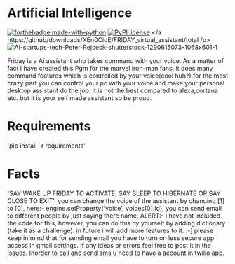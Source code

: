 # Artificial Intelligence

[![forthebadge made-with-python](http://ForTheBadge.com/images/badges/made-with-python.svg)](https://www.python.org/)
 [![PyPI license](https://img.shields.io/pypi/l/ansicolortags.svg)](https://pypi.python.org/pypi/ansicolortags/)
 </a https://github/downloads/XEn0CidE/FRIDAY_virtual_assistant/total /p>
![Ai-startups-tech-Peter-Rejceck-shutterstock-1290615073-1068x601-1](https://user-images.githubusercontent.com/73348960/108621865-bb163d00-744e-11eb-81dc-05b63bcf7d5d.jpg)

Friday is a Ai assistant who takes command with your voice. As a matter of fact i have created this Pgm for the marvel iron-man fans, it does many command features which is controlled by your voice(cool huh?).for the most crazy part you can control your pc with your voice and make your personal desktop assistant do the job. it is not the best compared to alexa,cortana etc. but it is your self made assistant so be proud. 

# Requirements
'pip install -r requirements' 

# Facts
'SAY WAKE UP FRIDAY TO ACTIVATE, SAY SLEEP TO HIBERNATE OR SAY CLOSE TO EXIT'.
you can change the voice of the assistant by changing [1] to [0], here:- engine.setProperty('voice', voices[0].id),
you can send email to different people by just saying there name, ALERT:- i have not included the code for this, however, you can do this by yourself by adding dictionary (take it as a challenge).
in future i will add more features to it. :-]
please keep in mind that for sending email you have to turn on less secure app access in gmail settings.
If any ideas or errors feel free to post it in the issues. Inorder to call and send sms u need to have a account in twilio app.
